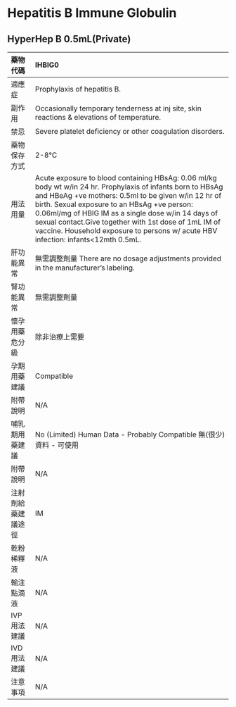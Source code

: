 # Hepatitis B Immune Globulin

## HyperHep B 0.5mL\(Private\)

| 藥物代碼 | IHBIG0 |
| :--- | :--- |
| 適應症 | Prophylaxis of hepatitis B. |
| 副作用 | Occasionally temporary tenderness at inj site, skin reactions & elevations of temperature. |
| 禁忌 | Severe platelet deficiency or other coagulation disorders. |
| 藥物保存方式 | 2-8℃ |
| 用法用量 | Acute exposure to blood containing HBsAg: 0.06 ml/kg body wt w/in 24 hr. Prophylaxis of infants born to HBsAg and HBeAg +ve mothers: 0.5ml to be given w/in 12 hr of birth. Sexual exposure to an HBsAg +ve person: 0.06ml/mg of HBIG IM as a single dose w/in 14 days of sexual contact.Give together with 1st dose of 1mL IM of vaccine. Household exposure to persons w/ acute HBV infection: infants&lt;12mth 0.5mL. |
| 肝功能異常 | 無需調整劑量  There are no dosage adjustments provided in the manufacturer’s labeling. |
| 腎功能異常 | 無需調整劑量 |
| 懷孕用藥危分級 | 除非治療上需要 |
| 孕期用藥建議 | Compatible |
| 附帶說明 | N/A |
| 哺乳期用藥建議 | No \(Limited\) Human Data - Probably Compatible 無\(很少\)資料 - 可使用 |
| 附帶說明 | N/A |
| 注射劑給藥建議途徑 | IM |
| 乾粉稀釋液 | N/A |
| 輸注點滴液 | N/A |
| IVP 用法建議 | N/A |
| IVD 用法建議 | N/A |
| 注意事項 | N/A |

